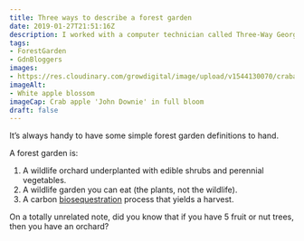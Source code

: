 ```yaml
---
title: Three ways to describe a forest garden
date: 2019-01-27T21:51:16Z
description: I worked with a computer technician called Three-Way George. If you asked him how to do something, he’d always reply “Well, there are three ways…”. Likewise, there are (at least) three ways to describe a forest garden.
tags: 
- ForestGarden
- GdnBloggers
images: 
- https://res.cloudinary.com/growdigital/image/upload/v1544130070/crabapple-41314675045.jpg
imageAlt: 
- White apple blossom
imageCap: Crab apple 'John Downie' in full bloom
draft: false
---
```


It’s always handy to have some simple forest garden definitions to hand.

A forest garden is:

1. A wildlife orchard underplanted with edible shrubs and perennial vegetables.
2. A wildlife garden you can eat (the plants, not the wildlife).
3. A carbon [biosequestration](https://en.wikipedia.org/wiki/Biosequestration) process that yields a harvest.

On a totally unrelated note, did you know that if you have 5 fruit or nut trees, then you have an orchard?
